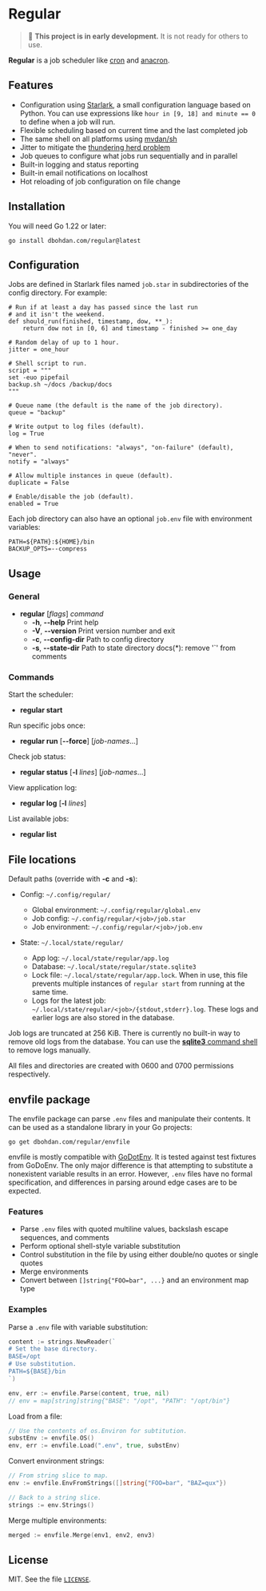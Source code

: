 # Regular

> 🚧 **This project is in early development.**
> It is not ready for others to use.

**Regular** is a job scheduler like [cron](https://en.wikipedia.org/wiki/Cron) and [anacron](https://en.wikipedia.org/wiki/Anacron).

## Features

- Configuration using [Starlark](https://laurent.le-brun.eu/blog/an-overview-of-starlark), a small configuration language based on Python.
  You can use expressions like `hour in [9, 18] and minute == 0` to define when a job will run.
- Flexible scheduling based on current time and the last completed job
- The same shell on all platforms using [mvdan/sh](https://github.com/mvdan/sh)
- Jitter to mitigate the [thundering herd problem](https://en.wikipedia.org/wiki/Thundering_herd_problem)
- Job queues to configure what jobs run sequentially and in parallel
- Built-in logging and status reporting
- Built-in email notifications on localhost
- Hot reloading of job configuration on file change

## Installation

You will need Go 1.22 or later:

```shell
go install dbohdan.com/regular@latest
```

## Configuration

Jobs are defined in Starlark files named `job.star` in subdirectories of the config directory.
For example:

```starlark
# Run if at least a day has passed since the last run
# and it isn't the weekend.
def should_run(finished, timestamp, dow, **_):
    return dow not in [0, 6] and timestamp - finished >= one_day

# Random delay of up to 1 hour.
jitter = one_hour

# Shell script to run.
script = """
set -euo pipefail
backup.sh ~/docs /backup/docs
"""

# Queue name (the default is the name of the job directory).
queue = "backup"

# Write output to log files (default).
log = True

# When to send notifications: "always", "on-failure" (default), "never".
notify = "always"

# Allow multiple instances in queue (default).
duplicate = False

# Enable/disable the job (default).
enabled = True
```

Each job directory can also have an optional `job.env` file with environment variables:

```
PATH=${PATH}:${HOME}/bin
BACKUP_OPTS=--compress
```

## Usage

### General

- **regular** [_flags_] _command_
    - **-h**, **--help** Print help
    - **-V**, **--version** Print version number and exit
    - **-c**, **--config-dir** Path to config directory
    - **-s**, **--state-dir** Path to state directory
docs(*): remove '`' from comments

### Commands

Start the scheduler:

- **regular start**

Run specific jobs once:

- **regular run** [**--force**] [_job-names_...]

Check job status:

- **regular status** [**-l** _lines_] [_job-names_...]

View application log:

- **regular log** [**-l** _lines_]

List available jobs:

- **regular list**

## File locations

Default paths (override with **-c** and **-s**):

- Config: `~/.config/regular/`
  - Global environment: `~/.config/regular/global.env`
  - Job config: `~/.config/regular/<job>/job.star`
  - Job environment: `~/.config/regular/<job>/job.env`

- State: `~/.local/state/regular/`
  - App log: `~/.local/state/regular/app.log`
  - Database: `~/.local/state/regular/state.sqlite3`
  - Lock file: `~/.local/state/regular/app.lock`.
    When in use, this file prevents multiple instances of `regular start` from running at the same time.
  - Logs for the latest job: `~/.local/state/regular/<job>/{stdout,stderr}.log`.
    These logs and earlier logs are also stored in the database.

Job logs are truncated at 256 KiB.
There is currently no built-in way to remove old logs from the database.
You can use the [**sqlite3** command shell](https://www.sqlite.org/cli.html) to remove logs manually.

All files and directories are created with 0600 and 0700 permissions respectively.

## envfile package

The envfile package can parse `.env` files and manipulate their contents.
It can be used as a standalone library in your Go projects:

```shell
go get dbohdan.com/regular/envfile
```

envfile is mostly compatible with [GoDotEnv](https://github.com/joho/godotenv).
It is tested against test fixtures from GoDoEnv.
The only major difference is that attempting to substitute a nonexistent variable results in an error.
However, `.env` files have no formal specification, and differences in parsing around edge cases are to be expected.

### Features

- Parse `.env` files with quoted multiline values, backslash escape sequences, and comments
- Perform optional shell-style variable substitution
- Control substitution in the file by using either double/no quotes or single quotes
- Merge environments
- Convert between `[]string{"FOO=bar", ...}` and an environment map type

### Examples

Parse a `.env` file with variable substitution:

```go
content := strings.NewReader(`
# Set the base directory.
BASE=/opt
# Use substitution.
PATH=${BASE}/bin
`)

env, err := envfile.Parse(content, true, nil)
// env = map[string]string{"BASE": "/opt", "PATH": "/opt/bin"}
```

Load from a file:

```go
// Use the contents of os.Environ for subtitution.
substEnv := envfile.OS()
env, err := envfile.Load(".env", true, substEnv)
```

Convert environment strings:

```go
// From string slice to map.
env := envfile.EnvFromStrings([]string{"FOO=bar", "BAZ=qux"})

// Back to a string slice.
strings := env.Strings()
```

Merge multiple environments:

```go
merged := envfile.Merge(env1, env2, env3)
```

## License

MIT.
See the file [`LICENSE`](LICENSE).
